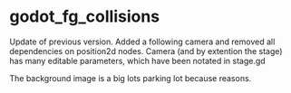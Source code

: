 # godot_fg_collisions

Update of previous version. Added a following camera and removed all dependencies on position2d nodes. 
Camera (and by extention the stage) has many editable parameters, which have been notated in stage.gd

The background image is a big lots parking lot because reasons.
